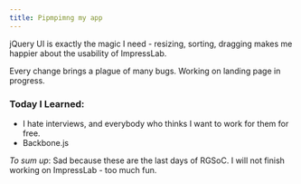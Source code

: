 ```yaml
--- 
title: Pipmpimng my app
---
```


jQuery UI is exactly the magic I need - resizing, sorting, dragging makes me happier about the usability of ImpressLab.

Every change brings a plague of many bugs. Working on landing page in progress.


### Today I Learned:
* I hate interviews, and everybody who thinks I want to work for them for free.
* Backbone.js

_To sum up_:
Sad because these are the last days of RGSoC. I will not finish working on ImpressLab - too much fun.